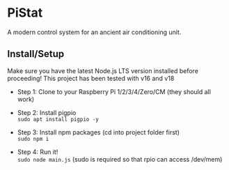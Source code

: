 # PiStat
 A modern control system for an ancient air conditioning unit.
 
 
## Install/Setup

Make sure you have the latest Node.js LTS version installed before proceeding! This project has been tested with v16 and v18
 
+ Step 1: Clone to your Raspberry Pi 1/2/3/4/Zero/CM (they should all work)
 
+ Step 2: Install pigpio<br>
 ```sudo apt install pigpio -y```
 
+ Step 3: Install npm packages (cd into project folder first)<br>
 ```sudo npm i```

+ Step 4: Run it!<br>
```sudo node main.js```  (sudo is required so that rpio can access /dev/mem)
